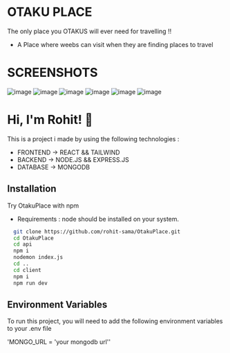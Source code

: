 
# OTAKU PLACE

The only place you OTAKUS will ever need for travelling !! 

- A Place where weebs can visit when they are finding places to travel

# SCREENSHOTS

![image](https://github.com/rohit-sama/OtakuPlace/assets/112627630/6fca32fc-eac1-4e7a-8f72-e582bdf2a228)
![image](https://github.com/rohit-sama/OtakuPlace/assets/112627630/200397ed-4b9e-41d6-b185-c904e0a61018)
![image](https://github.com/rohit-sama/OtakuPlace/assets/112627630/4c0680c5-7317-4e6c-95e0-afb0295185e0)
![image](https://github.com/rohit-sama/OtakuPlace/assets/112627630/4cd6b572-10d6-46af-ae83-e2e0a903611d)
![image](https://github.com/rohit-sama/OtakuPlace/assets/112627630/e6ea7e19-ea55-4a76-95c3-b128ea76020f)
![image](https://github.com/rohit-sama/OtakuPlace/assets/112627630/692dfc11-9e10-494a-8a49-16ef2647cc04)


# Hi, I'm Rohit! 👋

This is a project i made by using the following technologies :

- FRONTEND -> REACT && TAILWIND
- BACKEND -> NODE.JS && EXPRESS.JS
- DATABASE -> MONGODB

## Installation
Try OtakuPlace with npm


- Requirements : node should be installed on your system.

```bash
  git clone https://github.com/rohit-sama/OtakuPlace.git
  cd OtakuPlace
  cd api
  npm i
  nodemon index.js
  cd ..
  cd client
  npm i
  npm run dev
```
    
## Environment Variables

To run this project, you will need to add the following environment variables to your .env file

'MONGO_URL = 'your mongodb url''

